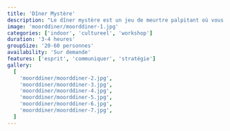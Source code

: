 ```yaml
---
title: 'Dîner Mystère'
description: "Le dîner mystère est un jeu de meurtre palpitant où vous devez découvrir l'identité d'un meurtrier impitoyable."
image: 'moorddiner/moorddiner-1.jpg'
categories: ['indoor', 'cultureel', 'workshop']
duration: '3-4 heures'
groupSize: '20-60 personnes'
availability: 'Sur demande'
features: ['esprit', 'communiquer', 'stratégie']
gallery:
  [
    'moorddiner/moorddiner-2.jpg',
    'moorddiner/moorddiner-3.jpg',
    'moorddiner/moorddiner-4.jpg',
    'moorddiner/moorddiner-5.jpg',
    'moorddiner/moorddiner-6.jpg',
    'moorddiner/moorddiner-7.jpg',
  ]
---
```

